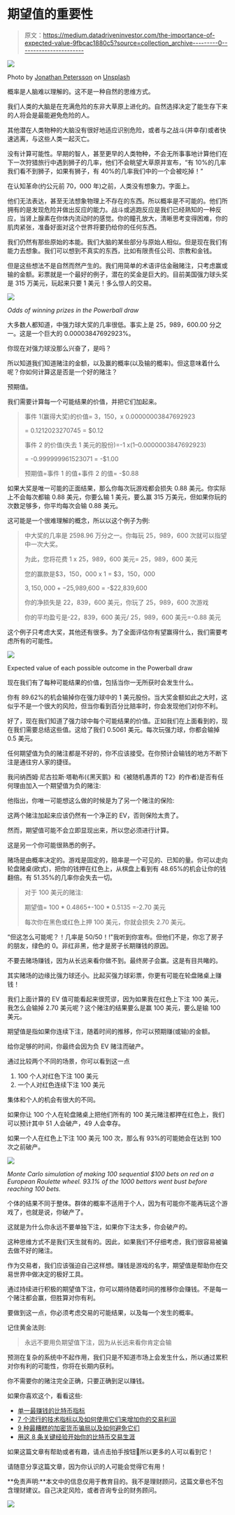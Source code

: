 # 期望值的重要性

> 原文：<https://medium.datadriveninvestor.com/the-importance-of-expected-value-9fbcac1880c5?source=collection_archive---------0----------------------->

![](img/444f62a7f403b4b3c1c915149f0aa772.png)

Photo by [Jonathan Petersson](https://unsplash.com/@grizzlybear?utm_source=medium&utm_medium=referral) on [Unsplash](https://unsplash.com?utm_source=medium&utm_medium=referral)

概率是人脑难以理解的。这不是一种自然的思维方式。

我们人类的大脑是在充满危险的东非大草原上进化的。自然选择决定了能生存下来的人将会是最能避免危险的人。

其他潜在人类物种的大脑没有很好地适应识别危险，或者与之战斗(并幸存)或者快速逃离，与这些人类一起灭亡。

没有计算可能性。早期的智人，甚至更早的人类物种，不会无所事事地计算他们在下一次狩猎旅行中遇到狮子的几率，他们不会眺望大草原并宣布，“有 10%的几率我们看不到狮子，如果有狮子，有 40%的几率我们中的一个会被吃掉！”

在认知革命(约公元前 70，000 年)之前，人类没有想象力。字面上。

他们无法表达，甚至无法想象物理上不存在的东西。所以概率是不可能的。他们所拥有的是发现危险并做出反应的能力。战斗或逃跑反应是我们已经熟知的一种反应，当肾上腺素在你体内流动时的感觉。你的瞳孔放大，清晰思考变得困难，你的肌肉紧张，准备好面对这个世界将要扔给你的任何东西。

我们仍然有那些原始的本能。我们大脑的某些部分与原始人相似。但是现在我们有能力去想象。我们可以想到不真实的东西，比如有限责任公司、宗教和金钱。

但是这些想法不是自然而然产生的。我们用简单的术语评估金融赌注，只考虑赢或输的金额。彩票就是一个最好的例子，潜在的奖金是巨大的。目前美国强力球头奖是 315 万美元，玩起来只要 1 美元！多么惊人的交易。

![](img/a3b1ac2065110a53931fbedd3189920b.png)

*Odds of winning prizes in the Powerball draw*

大多数人都知道，中强力球大奖的几率很低。事实上是 25，989，600.00 分之一。这是一个巨大的 0.00003847692923%。

你现在对强力球没那么兴奋了，是吗？

所以知道我们知道赌注的金额，以及赢的概率(以及输的概率)。但这意味着什么呢？你如何计算这是否是一个好的赌注？

预期值。

我们需要计算每一个可能结果的价值，并把它们加起来。

> 事件 1(赢得大奖)的价值= 3，150，x 0.00000003847692923
> 
> = 0.1212023270745 = $0.12
> 
> 事件 2 的价值(失去 1 美元的股份)=-1 x(1–0.0000003847692923)
> 
> = -0.999999961523071 = -$1.00
> 
> 预期值=事件 1 的值+事件 2 的值= -$0.88

如果大奖是唯一可能的正面结果，那么你每次玩游戏都会损失 0.88 美元。你实际上不会每次都输 0.88 美元，你要么输 1 美元，要么赢 315 万美元，但如果你玩的次数足够多，你平均每次会输 0.88 美元。

这可能是一个很难理解的概念，所以以这个例子为例:

> 中大奖的几率是 2598.96 万分之一。你每玩 25，989，600 次就可以指望中一次大奖。
> 
> 为此，您将花费 1 x 25，989，600 美元= 25，989，600 美元
> 
> 您的赢款是$3，150，000 x 1 = $3，150，000
> 
> $3,150,000 + -$25,989,600 = -$22,839,600
> 
> 你的净损失是 22，839，600 美元，你玩了 25，989，600 次游戏
> 
> 你的平均盈亏是-22，839，600 美元/ 25，989，600 美元=-0.88 美元

这个例子只考虑大奖，其他还有很多。为了全面评估你有望赢得什么，我们需要考虑所有的可能性。

![](img/0aabe456d9336816a0c74963e42cb255.png)

Expected value of each possible outcome in the Powerball draw

现在我们有了每种可能结果的价值，包括当你一无所获时会发生什么。

你有 89.62%的机会输掉你在强力球中的 1 美元股份。当大奖金额如此之大时，这似乎不是一个很大的风险，但当你看到百分比赔率时，你会发现他们对你不利。

好了，现在我们知道了强力球中每个可能结果的价值。正如我们在上面看到的，现在我们需要总结这些值。这给了我们 0.5061 美元。每次玩强力球，你都会输掉 0.5 美元。

任何期望值为负的赌注都是不好的，你不应该接受。在你预计会输钱的地方不断下注是通往穷人家的捷径。

我问纳西姆·尼古拉斯·塔勒布(《黑天鹅》和《被随机愚弄的 T2》的作者)是否有任何理由加入一个期望值为负的赌注:

他指出，你唯一可能想这么做的时候是为了另一个赌注的保险:

这两个赌注加起来应该仍然有一个净正的 EV，否则保险太贵了。

然而，期望值可能不会立即显现出来，所以您必须进行计算。

这是另一个你可能很熟悉的例子。

赌场是由概率决定的。游戏是固定的，赔率是一个可见的、已知的量。你可以走向轮盘赌桌(欧式)，把你的钱押在红色上，从棋盘上看到有 48.65%的机会让你的钱翻倍。有 51.35%的几率你会失去一切。

> 对于 100 美元的赌注:
> 
> 期望值= 100 * 0.4865+-100 * 0.5135 =-2.70 美元
> 
> 每次你在黑色或红色上押 100 美元，你就会损失 2.70 美元。

“但这怎么可能呢？！几率是 50/50！!"我听到你宣布。但他们不是，你忘了房子的朋友，绿色的 0。非红非黑，他才是房子长期赚钱的原因。

不要去赌场赚钱，因为从长远来看你做不到。最终房子会赢。这是有目共睹的。

其实赌场的边缘比强力球还小。比起买强力球彩票，你更有可能在轮盘赌桌上赚钱！

我们上面计算的 EV 值可能看起来很荒谬，因为如果我在红色上下注 100 美元，我怎么会输掉 2.70 美元呢？这个赌注的结果要么是赢 100 美元，要么是输 100 美元。

期望值是指如果你连续下注，随着时间的推移，你可以预期赚(或输)的金额。

给你足够的时间，你最终会因为负 EV 赌注而破产。

通过比较两个不同的场景，你可以看到这一点

1.  100 个人对红色下注 100 美元
2.  一个人对红色连续下注 100 美元

集体和个人的机会有很大的不同。

如果你让 100 个人在轮盘赌桌上把他们所有的 100 美元赌注都押在红色上，我们可以预计其中 51 人会破产，49 人会幸存。

如果一个人在红色上下注 100 美元 100 次，那么有 93%的可能她会在达到 100 次之前破产。

![](img/fc41ce0fe740b939b4c73d075ac75a1e.png)

*Monte Carlo simulation of making 100 sequential $100 bets on red on a European Roulette wheel. 93.1% of the 1000 bettors went bust before reaching 100 bets.*

个体的结果不同于整体。群体的概率不适用于个人，因为有可能你不能再玩这个游戏了，也就是说，你破产了。

这就是为什么你永远不要单独下注，如果你下注太多，你会破产的。

这种思维方式不是我们天生就有的。因此，如果我们不仔细考虑，我们很容易被骗去做不好的赌注。

作为交易者，我们应该强迫自己这样想。赚钱是游戏的名字，期望值是帮助你在交易世界中做决定的极好工具。

通过持续进行积极的期望值下注，你可以期待随着时间的推移你会赚钱。不是每一个赌注都会赢，但胜算对你有利。

要做到这一点，你必须考虑交易的可能结果，以及每一个发生的概率。

记住黄金法则:

> 永远不要用负期望值下注，因为从长远来看你肯定会输

预测在复杂的系统中不起作用，我们只是不知道市场上会发生什么，所以通过累积对你有利的可能性，你将在长期内获利。

你不需要你的赌注完全正确，只要正确到足以赚钱。

如果你喜欢这个，看看这些:

*   [单一最赚钱的比特币指标](https://medium.com/datadriveninvestor/the-single-most-profitable-bitcoin-indicator-4cc8b9f7709)
*   [7 个流行的技术指标以及如何使用它们来增加你的交易利润](https://medium.com/@harrynicholls/7-popular-technical-indicators-and-how-to-use-them-to-increase-your-trading-profits-7f13ffeb8d05)
*   [9 种最糟糕的加密货币骗局以及如何避免它们](https://medium.com/@harrynicholls/the-9-worst-cryptocurrency-scams-and-how-to-avoid-them-4d6163594a61)
*   [用这 8 条关键经验开始你的比特币交易生涯](https://medium.com/@harrynicholls/kickstart-your-bitcoin-trading-career-with-these-8-key-lessons-10a0484a2a8f)

如果这篇文章有帮助或者有趣，请点击拍手按钮👏所以更多的人可以看到它！

请随意分享这篇文章，因为你认识的人可能会觉得它有用！

**免责声明:**本文中的信息仅用于教育目的。我不是理财顾问，这篇文章也不包含理财建议。自己决定风险，或者咨询专业的财务顾问。

[![](img/5d8c5ec6286a964e14c1b78ad6158874.png)](http://eepurl.com/dw5NFP)